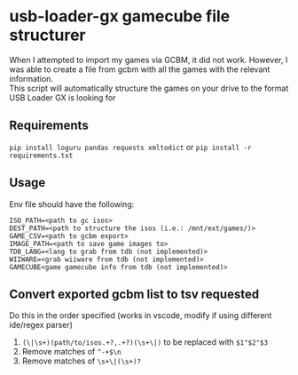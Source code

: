 # usb-loader-gx gamecube file structurer
When I attempted to import my games via GCBM, it did not work. However, I was able to create a file from gcbm with all the games with the relevant information.<br>
This script will automatically structure the games on your drive to the format USB Loader GX is looking for

## Requirements
`pip install loguru pandas requests xmltodict` or `pip install -r requirements.txt`

## Usage
Env file should have the following:
```
ISO_PATH=<path to gc isos>
DEST_PATH=<path to structure the isos (i.e.: /mnt/ext/games/)>
GAME_CSV=<path to gcbm export>
IMAGE_PATH=<path to save game images to>
TDB_LANG=<lang to grab from tdb (not implemented)>
WIIWARE=<grab wiiware from tdb (not implemented)>
GAMECUBE<game gamecube info from tdb (not implemented)>
```
## Convert exported gcbm list to tsv requested
Do this in the order specified (works in vscode, modify if using different ide/regex parser)
1. `(\|\s+)(path/to/isos.+?,.+?)(\s+\|)` to be replaced with `$1"$2"$3`
2. Remove matches of `^-+$\n`
3. Remove matches of `\s+\|(\s+)?`